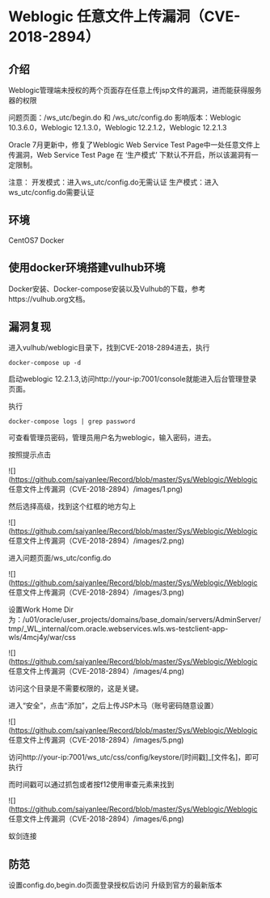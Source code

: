 # Weblogic 任意文件上传漏洞（CVE-2018-2894）

## 介绍
Weblogic管理端未授权的两个页面存在任意上传jsp文件的漏洞，进而能获得服务器的权限

问题页面：/ws_utc/begin.do 和 /ws_utc/config.do
影响版本：Weblogic 10.3.6.0，Weblogic 12.1.3.0，Weblogic 12.2.1.2，Weblogic 12.2.1.3

Oracle 7月更新中，修复了Weblogic Web Service Test Page中一处任意文件上传漏洞，Web Service Test Page 在 ‘生产模式’ 下默认不开启，所以该漏洞有一定限制。

注意：
开发模式：进入ws_utc/config.do无需认证
生产模式：进入ws_utc/config.do需要认证

## 环境
CentOS7
Docker

## 使用docker环境搭建vulhub环境
Docker安装、Docker-compose安装以及Vulhub的下载，参考https://vulhub.org文档。

## 漏洞复现
进入vulhub/weblogic目录下，找到CVE-2018-2894进去，执行
```
docker-compose up -d
```
启动weblogic 12.2.1.3,访问http://your-ip:7001/console就能进入后台管理登录页面。

执行
```
docker-compose logs | grep password
```
可查看管理员密码，管理员用户名为weblogic，输入密码，进去。

按照提示点击

![](https://github.com/saiyanlee/Record/blob/master/Sys/Weblogic/Weblogic 任意文件上传漏洞（CVE-2018-2894）/images/1.png)

然后选择高级，找到这个红框的地方勾上

![](https://github.com/saiyanlee/Record/blob/master/Sys/Weblogic/Weblogic 任意文件上传漏洞（CVE-2018-2894）/images/2.png)

进入问题页面/ws_utc/config.do

![](https://github.com/saiyanlee/Record/blob/master/Sys/Weblogic/Weblogic 任意文件上传漏洞（CVE-2018-2894）/images/3.png)

设置Work Home Dir为：/u01/oracle/user_projects/domains/base_domain/servers/AdminServer/tmp/_WL_internal/com.oracle.webservices.wls.ws-testclient-app-wls/4mcj4y/war/css

![](https://github.com/saiyanlee/Record/blob/master/Sys/Weblogic/Weblogic 任意文件上传漏洞（CVE-2018-2894）/images/4.png)

访问这个目录是不需要权限的，这是关键。

进入“安全”，点击“添加”，之后上传JSP木马（账号密码随意设置）

![](https://github.com/saiyanlee/Record/blob/master/Sys/Weblogic/Weblogic 任意文件上传漏洞（CVE-2018-2894）/images/5.png)

访问http://your-ip:7001/ws_utc/css/config/keystore/[时间戳]_[文件名]，即可执行

而时间戳可以通过抓包或者按f12使用审查元素来找到

![](https://github.com/saiyanlee/Record/blob/master/Sys/Weblogic/Weblogic 任意文件上传漏洞（CVE-2018-2894）/images/6.png)

蚁剑连接


## 防范
设置config.do,begin.do页面登录授权后访问
升级到官方的最新版本